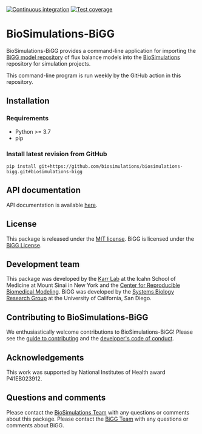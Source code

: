 [![Continuous integration](https://github.com/biosimulations/biosimulations-bigg/actions/workflows/ci.yml/badge.svg)](https://github.com/biosimulations/biosimulations-bigg/actions/workflows/ci.yml)
[![Test coverage](https://codecov.io/gh/biosimulations/biosimulations-bigg/branch/dev/graph/badge.svg)](https://codecov.io/gh/biosimulations/biosimulations-bigg)

# BioSimulations-BiGG
BioSimulations-BiGG provides a command-line application for importing the [BiGG model repository](http://bigg.ucsd.edu/) of flux balance models into the [BioSimulations](https://biosimulations.org) repository for simulation projects.

This command-line program is run weekly by the GitHub action in this repository.

## Installation

### Requirements
* Python >= 3.7
* pip


### Install latest revision from GitHub
```
pip install git+https://github.com/biosimulations/biosimulations-bigg.git#biosimulations-bigg
```

## API documentation
API documentation is available [here](https://docs.biosimulations.org/repositories/bigg).

## License
This package is released under the [MIT license](LICENSE). BiGG is licensed under the [BiGG License](http://bigg.ucsd.edu/license).

## Development team
This package was developed by the [Karr Lab](https://www.karrlab.org) at the Icahn School of Medicine at Mount Sinai in New York and the [Center for Reproducible Biomedical Modeling](http://reproduciblebiomodels.org). BiGG was developed by the [Systems Biology Research Group](https://systemsbiology.ucsd.edu/) at the University of California, San Diego.

## Contributing to BioSimulations-BiGG
We enthusiastically welcome contributions to BioSimulations-BiGG! Please see the [guide to contributing](CONTRIBUTING.md) and the [developer's code of conduct](CODE_OF_CONDUCT.md).

## Acknowledgements
This work was supported by National Institutes of Health award P41EB023912.

## Questions and comments
Please contact the [BioSimulations Team](mailto:info@biosimulations.org) with any questions or comments about this package. Please contact the [BiGG Team](https://github.com/SBRG/bigg_models/issues) with any questions or comments about BiGG.

